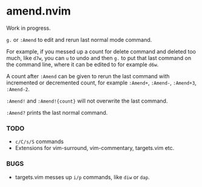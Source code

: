 # amend.nvim

Work in progress.

`g.` or `:Amend` to edit and rerun last normal mode command.

For example, if you messed up a count for delete command and deleted too much, like `d7w`,
you can `u` to undo and then `g.` to put that last command on the command line, where it
can be edited to for example `d6w`.

A count after `:Amend` can be given to rerun the last command with incremented or
decremented count, for example `:Amend+`, `:Amend-`, `:Amend+3`, `:Amend-2`.

`:Amend!` and `:Amend!{count}` will not overwrite the last command.

`:Amend?` prints the last normal command.

### TODO

- `c/C/s/S` commands
- Extensions for vim-surround, vim-commentary, targets.vim etc.

### BUGS

- targets.vim messes up `i/p` commands, like `diw` or `dap`.
